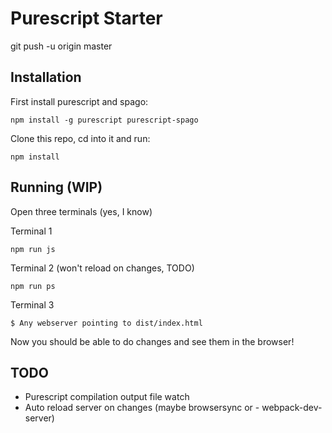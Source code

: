 # Purescript Starter

git push -u origin master

## Installation

First install purescript and spago:

```
npm install -g purescript purescript-spago
```

Clone this repo, cd into it and run:

```
npm install
```

## Running (WIP)

Open three terminals (yes, I know)

Terminal 1
```
npm run js
```

Terminal 2 (won't reload on changes, TODO)
```
npm run ps
```

Terminal 3
```
$ Any webserver pointing to dist/index.html
```

Now you should be able to do changes and see them in the browser!

## TODO

- Purescript compilation output file watch
- Auto reload server on changes (maybe browsersync or - webpack-dev-server)
